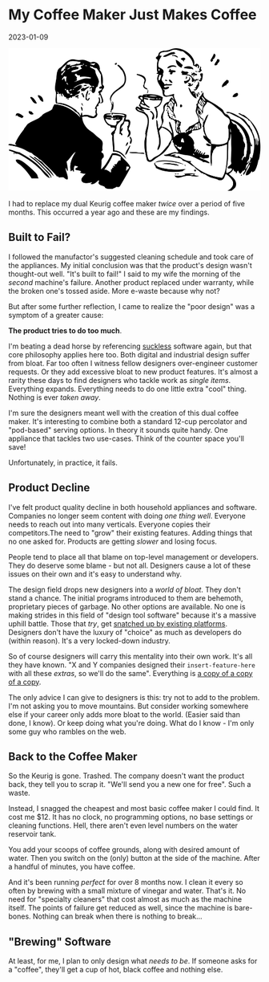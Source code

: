 # My Coffee Maker Just Makes Coffee

2023-01-09

<img style="background:white;" src="/public/images/coffee-couple.svg" alt="Couple drinking cups of coffee">

I had to replace my dual Keurig coffee maker *twice* over a period of five months. This occurred a year ago and these are my findings.

## Built to Fail?

I followed the manufactor's suggested cleaning schedule and took care of the appliances. My initial conclusion was that the product's design wasn't thought-out well. "It's built to fail!"  I said to my wife the morning of the *second* machine's failure. Another product replaced under warranty, while the broken one's tossed aside. More e-waste because why not?

But after some further reflection, I came to realize the "poor design" was a symptom of a greater cause:

**The product tries to do too much**.

I'm beating a dead horse by referencing [suckless](https://suckless.org) software again, but that core philosophy applies here too. Both digital and industrial design suffer from bloat. Far too often I witness fellow designers over-engineer customer requests. Or they add excessive bloat to new product features. It's almost a rarity these days to find designers who tackle work as *single items*. Everything expands. Everything needs to do one little extra "cool" thing. Nothing is ever *taken away*.

I'm sure the designers meant well with the creation of this dual coffee maker. It's interesting to combine both a standard 12-cup percolator and "pod-based" serving options. In theory it sounds quite handy. One appliance that tackles two use-cases. Think of the counter space you'll save! 

Unfortunately, in practice, it fails.

## Product Decline

I've felt product quality decline in both household appliances and software. Companies no longer seem content with doing *one thing well*. Everyone needs to reach out into many verticals. Everyone copies their competitors.The need to "grow" their existing features. Adding things that no one asked for. Products are getting *slower* and losing focus.

People tend to place all that blame on top-level management or developers. They do deserve some blame - but not all. Designers cause a lot of these issues on their own and it's easy to understand why.

The design field drops new designers into a *world of bloat*. They don't stand a chance. The initial programs introduced to them are behemoth, proprietary pieces of garbage. No other options are available. No one is making strides in this field of "design tool software" because it's a massive uphill battle. Those that *try*, get [snatched up by existing platforms](https://www.theverge.com/2022/9/15/23354532/adobe-figma-acquisition-20-billion-official). Designers don't have the luxury of "choice" as much as developers do (within reason). It's a very locked-down industry.

So of course designers will carry this mentality into their own work. It's all they have known. "X and Y companies designed their `insert-feature-here` with all these *extras*, so we'll do the same". Everything is [a copy of a copy of a copy](https://invidious.snopyta.org/watch?v=dC1yHLp9bWA).

The only advice I can give to designers is this: try not to add to the problem. I'm not asking you to move mountains. But consider working somewhere else if your career only adds more bloat to the world. (Easier said than done, I know). Or keep doing what you're doing. What do I know - I'm only some guy who rambles on the web.
## Back to the Coffee Maker

So the Keurig is gone. Trashed. The company doesn't want the product back, they tell you to scrap it. "We'll send you a new one for free". Such a waste.

Instead, I snagged the cheapest and most basic coffee maker I could find. It cost me $12. It has no clock, no programming options, no base settings or cleaning functions. Hell, there aren't even level numbers on the water reservoir tank. 

You add your scoops of coffee grounds, along with desired amount of water. Then you switch on the (only) button at the side of the machine. After a handful of minutes, you have coffee.

And it's been running *perfect* for over 8 months now. I clean it every so often by brewing with a small mixture of vinegar and water. That's it. No need for "specialty cleaners" that cost almost as much as the machine itself. The points of failure get reduced as well, since the machine is bare-bones. Nothing can break when there is nothing to break...

## "Brewing" Software

At least, for me, I plan to only design what *needs to be*. If someone asks for a "coffee", they'll get a cup of hot, black coffee and nothing else.
